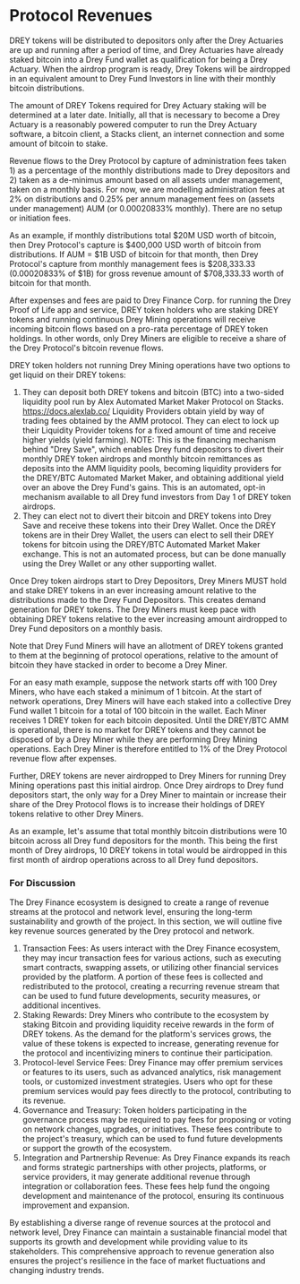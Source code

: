 # Protocol Revenues

DREY tokens will be distributed to depositors only after the Drey Actuaries are up and running after a period of time, and Drey Actuaries have already staked bitcoin into a Drey Fund wallet as qualification for being a Drey Actuary. When the airdrop program is ready, Drey Tokens will be airdropped in an equivalent amount to Drey Fund Investors in line with their monthly bitcoin distributions.

The amount of DREY Tokens required for Drey Actuary staking will be determined at a later date. Initially, all that is necessary to become a Drey Actuary is a reasonably powered computer to run the Drey Actuary software, a bitcoin client, a Stacks client, an internet connection and some amount of bitcoin to stake.

Revenue flows to the Drey Protocol by capture of administration fees taken 1) as a percentage of the monthly distributions made to Drey depositors and 2) taken as a de-minimus amount based on all assets under management, taken on a monthly basis. For now, we are modelling administration fees at 2% on distributions and 0.25% per annum management fees on (assets under management) AUM (or 0.00020833% monthly). There are no setup or initiation fees.

As an example, if monthly distributions total $20M USD worth of bitcoin, then Drey Protocol's capture is $400,000 USD worth of bitcoin from distributions. If AUM = $1B USD of bitcoin for that month, then Drey Protocol's capture from monthly management fees is $208,333.33 (0.00020833% of $1B) for gross revenue amount of $708,333.33 worth of bitcoin for that month.

After expenses and fees are paid to Drey Finance Corp. for running the Drey Proof of Life app and service, DREY token holders who are staking DREY tokens and running continuous Drey Mining operations will receive incoming bitcoin flows based on a pro-rata percentage of DREY token holdings. In other words, only Drey Miners are eligible to receive a share of the Drey Protocol's bitcoin revenue flows.

DREY token holders not running Drey Mining operations have two options to get liquid on their DREY tokens:

1. They can deposit both DREY tokens and bitcoin (BTC) into a two-sided liquidity pool run by Alex Automated Market Maker Protocol on Stacks. https://docs.alexlab.co/ Liquidity Providers obtain yield by way of trading fees obtained by the AMM protocol. They can elect to lock up their Liquidity Provider tokens for a fixed amount of time and receive higher yields (yield farming). NOTE: This is the financing mechanism behind "Drey Save", which enables Drey fund depositors to divert their monthly DREY token airdrops and monthly bitcoin remittances as deposits into the AMM liquidity pools, becoming liquidity providers for the DREY/BTC Automated Market Maker, and obtaining additional yield over an above the Drey Fund's gains. This is an automated, opt-in mechanism available to all Drey fund investors from Day 1 of DREY token airdrops.
2. They can elect not to divert their bitcoin and DREY tokens into Drey Save and receive these tokens into their Drey Wallet. Once the DREY tokens are in their Drey Wallet, the users can elect to sell their DREY tokens for bitcoin using the DREY/BTC Automated Market Maker exchange. This is not an automated process, but can be done manually using the Drey Wallet or any other supporting wallet.

Once Drey token airdrops start to Drey Depositors, Drey Miners MUST hold and stake DREY tokens in an ever increasing amount relative to the distributions made to the Drey Fund Depositors. This creates demand generation for DREY tokens. The Drey Miners must keep pace with obtaining DREY tokens relative to the ever increasing amount airdropped to Drey Fund depositors on a monthly basis.

Note that Drey Fund Miners will have an allotment of DREY tokens granted to them at the beginning of protocol operations, relative to the amount of bitcoin they have stacked in order to become a Drey Miner.

For an easy math example, suppose the network starts off with 100 Drey Miners, who have each staked a minimum of 1 bitcoin. At the start of network operations, Drey Miners will have each staked into a collective Drey Fund wallet 1 bitcoin for a total of 100 bitcoin in the wallet. Each Miner receives 1 DREY token for each bitcoin deposited. Until the DREY/BTC AMM is operational, there is no market for DREY tokens and they cannot be disposed of by a Drey Miner while they are performing Drey Mining operations. Each Drey Miner is therefore entitled to 1% of the Drey Protocol revenue flow after expenses.

Further, DREY tokens are never airdropped to Drey Miners for running Drey Mining operations past this initial airdrop. Once Drey airdrops to Drey fund depositors start, the only way for a Drey Miner to maintain or increase their share of the Drey Protocol flows is to increase their holdings of DREY tokens relative to other Drey Miners.

As an example, let's assume that total monthly bitcoin distributions were 10 bitcoin across all Drey fund depositors for the month. This being the first month of Drey airdrops, 10 DREY tokens in total would be airdropped in this first month of airdrop operations across to all Drey fund depositors.

### For Discussion

The Drey Finance ecosystem is designed to create a range of revenue streams at the protocol and network level, ensuring the long-term sustainability and growth of the project. In this section, we will outline five key revenue sources generated by the Drey protocol and network.

1. Transaction Fees: As users interact with the Drey Finance ecosystem, they may incur transaction fees for various actions, such as executing smart contracts, swapping assets, or utilizing other financial services provided by the platform. A portion of these fees is collected and redistributed to the protocol, creating a recurring revenue stream that can be used to fund future developments, security measures, or additional incentives.
2. Staking Rewards: Drey Miners who contribute to the ecosystem by staking Bitcoin and providing liquidity receive rewards in the form of DREY tokens. As the demand for the platform's services grows, the value of these tokens is expected to increase, generating revenue for the protocol and incentivizing miners to continue their participation.
3. Protocol-level Service Fees: Drey Finance may offer premium services or features to its users, such as advanced analytics, risk management tools, or customized investment strategies. Users who opt for these premium services would pay fees directly to the protocol, contributing to its revenue.
4. Governance and Treasury: Token holders participating in the governance process may be required to pay fees for proposing or voting on network changes, upgrades, or initiatives. These fees contribute to the project's treasury, which can be used to fund future developments or support the growth of the ecosystem.
5. Integration and Partnership Revenue: As Drey Finance expands its reach and forms strategic partnerships with other projects, platforms, or service providers, it may generate additional revenue through integration or collaboration fees. These fees help fund the ongoing development and maintenance of the protocol, ensuring its continuous improvement and expansion.

By establishing a diverse range of revenue sources at the protocol and network level, Drey Finance can maintain a sustainable financial model that supports its growth and development while providing value to its stakeholders. This comprehensive approach to revenue generation also ensures the project's resilience in the face of market fluctuations and changing industry trends.
